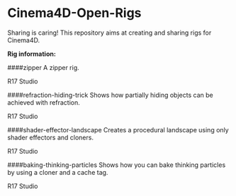 # Cinema4D-Open-Rigs
Sharing is caring! This repository aims at creating and sharing rigs for Cinema4D.

**Rig information:**

####zipper
A zipper rig.

R17 Studio


####refraction-hiding-trick
Shows how partially hiding objects can be achieved with refraction.

R17 Studio


####shader-effector-landscape
Creates a procedural landscape using only shader effectors and cloners.

R17 Studio

####baking-thinking-particles
Shows how you can bake thinking particles by using a cloner and a cache tag.

R17 Studio
